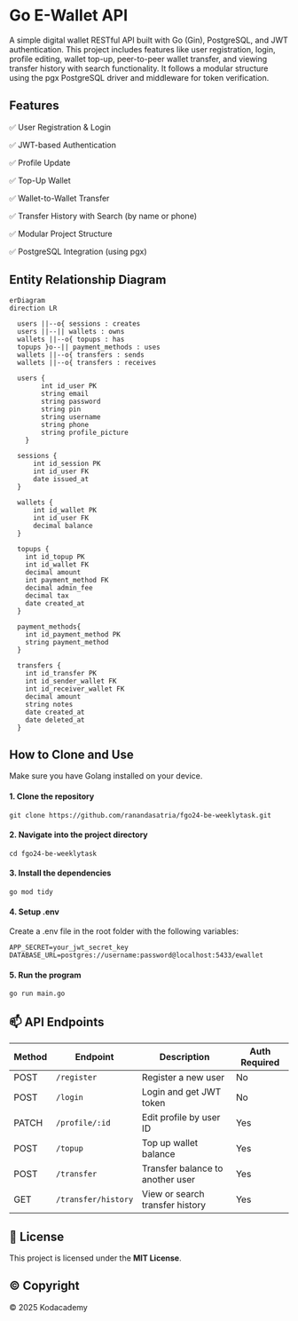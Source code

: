 # Go E-Wallet API

A simple digital wallet RESTful API built with Go (Gin), PostgreSQL, and JWT authentication. This project includes features like user registration, login, profile editing, wallet top-up, peer-to-peer wallet transfer, and viewing transfer history with search functionality. It follows a modular structure using the pgx PostgreSQL driver and middleware for token verification.

## Features

✅ User Registration & Login

✅ JWT-based Authentication

✅ Profile Update

✅ Top-Up Wallet

✅ Wallet-to-Wallet Transfer

✅ Transfer History with Search (by name or phone)

✅ Modular Project Structure

✅ PostgreSQL Integration (using pgx)


## Entity Relationship Diagram


```mermaid
erDiagram
direction LR

  users ||--o{ sessions : creates
  users ||--|| wallets : owns
  wallets ||--o{ topups : has
  topups }o--|| payment_methods : uses
  wallets ||--o{ transfers : sends
  wallets ||--o{ transfers : receives

  users {
        int id_user PK 
        string email
        string password
        string pin
        string username 
        string phone
        string profile_picture
    }

  sessions {
      int id_session PK
      int id_user FK
      date issued_at 
  }

  wallets {
      int id_wallet PK
      int id_user FK
      decimal balance
  }

  topups {
    int id_topup PK
    int id_wallet FK
    decimal amount
    int payment_method FK
    decimal admin_fee
    decimal tax
    date created_at
  }

  payment_methods{
    int id_payment_method PK
    string payment_method
  }

  transfers {
    int id_transfer PK
    int id_sender_wallet FK
    int id_receiver_wallet FK
    decimal amount
    string notes
    date created_at
    date deleted_at
  }

```

## How to Clone and Use

Make sure you have Golang installed on your device.

#### 1. Clone the repository
```
git clone https://github.com/ranandasatria/fgo24-be-weeklytask.git
```

#### 2. Navigate into the project directory
```
cd fgo24-be-weeklytask
```

#### 3. Install the dependencies
```
go mod tidy
```

#### 4. Setup .env 
Create a .env file in the root folder with the following variables:
```
APP_SECRET=your_jwt_secret_key
DATABASE_URL=postgres://username:password@localhost:5433/ewallet
```

#### 5. Run the program
```
go run main.go
```

## 📫 API Endpoints

| Method | Endpoint             | Description                        | Auth Required |
|--------|----------------------|------------------------------------|---------------|
| POST   | `/register`          | Register a new user                | No            |
| POST   | `/login`             | Login and get JWT token            | No            |
| PATCH  | `/profile/:id`       | Edit profile by user ID            | Yes           |
| POST   | `/topup`             | Top up wallet balance              | Yes           |
| POST   | `/transfer`          | Transfer balance to another user   | Yes           |
| GET    | `/transfer/history`  | View or search transfer history    | Yes           |

## 📄 License

This project is licensed under the **MIT License**.  

## ©️ Copyright

&copy; 2025 Kodacademy
